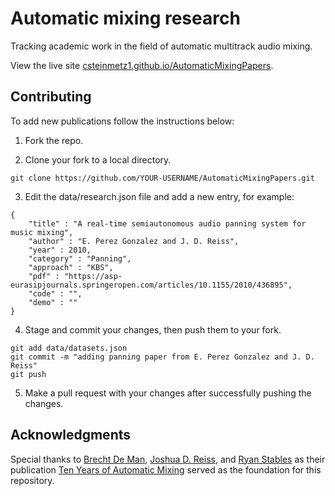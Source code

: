 # Automatic mixing research 
Tracking academic work in the field of automatic multitrack audio mixing.

View the live site [csteinmetz1.github.io/AutomaticMixingPapers](https://csteinmetz1.github.io/AutomaticMixingPapers/).

## Contributing
To add new publications follow the instructions below:

1. Fork the repo.

2. Clone your fork to a local directory.
```
git clone https://github.com/YOUR-USERNAME/AutomaticMixingPapers.git
```

3. Edit the data/research.json file and add a new entry, for example:
```
{
    "title" : "A real-time semiautonomous audio panning system for music mixing",
    "author" : "E. Perez Gonzalez and J. D. Reiss",
    "year" : 2010,
    "category" : "Panning",
    "approach" : "KBS",
    "pdf" : "https://asp-eurasipjournals.springeropen.com/articles/10.1155/2010/436895",
    "code" : "",
    "demo" : ""
}
```

4. Stage and commit your changes, then push them to your fork.
```
git add data/datasets.json
git commit -m "adding panning paper from E. Perez Gonzalez and J. D. Reiss"
git push
```

5. Make a pull request with your changes after successfully pushing the changes.

## Acknowledgments
Special thanks to [Brecht De Man](http://www.brechtdeman.com/index.html), [Joshua D. Reiss](http://www.eecs.qmul.ac.uk/~josh/), and [Ryan Stables](http://www.ryanstables.co.uk) as their publication [Ten Years of Automatic Mixing](http://www.brechtdeman.com/publications/pdf/WIMP3.pdf) served as the foundation for this repository.